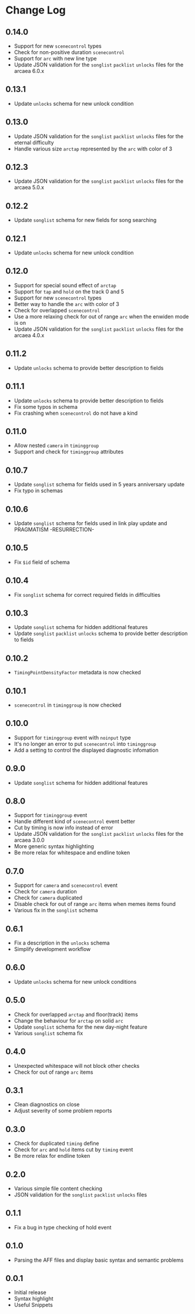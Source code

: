 # Change Log

## 0.14.0

- Support for new `scenecontrol` types
- Check for non-positive duration `scenecontrol`
- Support for `arc` with new line type
- Update JSON validation for the `songlist` `packlist` `unlocks` files for the arcaea 6.0.x

## 0.13.1

- Update `unlocks` schema for new unlock condition

## 0.13.0

- Update JSON validation for the `songlist` `packlist` `unlocks` files for the eternal difficulty
- Handle various size `arctap` represented by the `arc` with color of 3

## 0.12.3

- Update JSON validation for the `songlist` `packlist` `unlocks` files for the arcaea 5.0.x

## 0.12.2

- Update `songlist` schema for new fields for song searching

## 0.12.1

- Update `unlocks` schema for new unlock condition

## 0.12.0

- Support for special sound effect of `arctap`
- Support for `tap` and `hold` on the track 0 and 5
- Support for new `scenecontrol` types
- Better way to handle the `arc` with color of 3
- Check for overlapped `scenecontrol`
- Use a more relaxing check for out of range `arc` when the enwiden mode is on
- Update JSON validation for the `songlist` `packlist` `unlocks` files for the arcaea 4.0.x

## 0.11.2

- Update `unlocks` schema to provide better description to fields

## 0.11.1

- Update `unlocks` schema to provide better description to fields
- Fix some typos in schema
- Fix crashing when `scenecontrol` do not have a kind

## 0.11.0

- Allow nested `camera` in `timinggroup`
- Support and check for `timinggroup` attributes

## 0.10.7

- Update `songlist` schema for fields used in 5 years anniversary update
- Fix typo in schemas

## 0.10.6

- Update `songlist` schema for fields used in link play update and PRAGMATISM -RESURRECTION-

## 0.10.5

- Fix `$id` field of schema

## 0.10.4

- Fix `songlist` schema for correct required fields in difficulties

## 0.10.3

- Update `songlist` schema for hidden additional features
- Update `songlist` `packlist` `unlocks` schema to provide better description to fields

## 0.10.2

- `TimingPointDensityFactor` metadata is now checked

## 0.10.1

- `scenecontrol` in `timinggroup` is now checked

## 0.10.0

- Support for `timinggroup` event with `noinput` type
- It's no longer an error to put `scenecontrol` into `timinggroup`
- Add a setting to control the displayed diagnostic infomation

## 0.9.0

- Update `songlist` schema for hidden additional features

## 0.8.0

- Support for `timinggroup` event
- Handle different kind of `scenecontrol` event better
- Cut by timing is now info instead of error
- Update JSON validation for the `songlist` `packlist` `unlocks` files for the arcaea 3.0.0
- More generic syntax highlighting
- Be more relax for whitespace and endline token

## 0.7.0

- Support for `camera` and `scenecontrol` event
- Check for `camera` duration
- Check for `camera` duplicated
- Disable check for out of range `arc` items when memes items found
- Various fix in the `songlist` schema

## 0.6.1

- Fix a description in the `unlocks` schema
- Simplify development workflow

## 0.6.0

- Update `unlocks` schema for new unlock conditions

## 0.5.0

- Check for overlapped `arctap` and floor(track) items
- Change the behaviour for `arctap` on solid `arc`
- Update `songlist` schema for the new day-night feature
- Various `songlist` schema fix

## 0.4.0

- Unexpected whitespace will not block other checks
- Check for out of range `arc` items

## 0.3.1

- Clean diagnostics on close
- Adjust severity of some problem reports

## 0.3.0

- Check for duplicated `timing` define
- Check for `arc` and `hold` items cut by `timing` event
- Be more relax for endline token

## 0.2.0

- Various simple file content checking
- JSON validation for the `songlist` `packlist` `unlocks` files

## 0.1.1

- Fix a bug in type checking of hold event

## 0.1.0

- Parsing the AFF files and display basic syntax and semantic problems

## 0.0.1

- Initial release
- Syntax highlight
- Useful Snippets